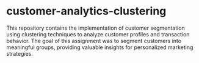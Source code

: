 # customer-analytics-clustering
This repository contains the implementation of customer segmentation using clustering techniques to analyze customer profiles and transaction behavior. The goal of this assignment was to segment customers into meaningful groups, providing valuable insights for personalized marketing strategies.
